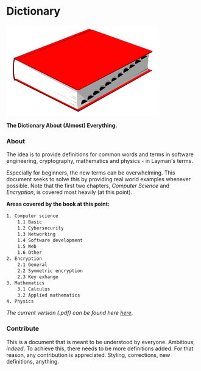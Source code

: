 # Dictionary

<p align="left">
    <img src="./resources/dict.jpg" width="400"/>
</p>

**The Dictionary About (Almost) Everything.**

### About
The idea is to provide definitions for common words and terms in software engineering, cryptography, mathematics and physics - in Layman's terms.  

Especially for beginners, the new terms can be overwhelming. This document seeks to solve this by providing real world examples whenever possible. Note that the first two chapters, *Computer Science* and *Encryption*, is covered most heavily (at this point). 


**Areas covered by the book at this point:**

    1. Computer science
        1.1 Basic
        1.2 Cybersecurity
        1.3 Networking
        1.4 Software development
        1.5 Web
        1.6 Other
    2. Encryption
        2.1 General
        2.2 Symmetric encryption
        2.3 Key exhange
    3. Mathematics
        3.1 Calculus
        3.2 Applied mathematics
    4. Physics
        
*The current version (.pdf) can be found here [here](./dictionary.pdf).*

### Contribute
This is a document that is meant to be understood by everyone. Ambitious, *indeed*. To achieve this, there needs to be more definitions added. For that reason, any contribution is appreciated. Styling, corrections, new definitions, anything.
